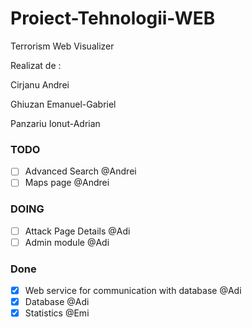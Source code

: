 # Proiect-Tehnologii-WEB
Terrorism Web Visualizer
  
Realizat de :

  Cirjanu Andrei
  
  Ghiuzan Emanuel-Gabriel
  
  Panzariu Ionut-Adrian
  
  
### TODO


- [ ] Advanced Search @Andrei
- [ ] Maps page @Andrei

### DOING
- [ ] Attack Page Details @Adi
- [ ] Admin module @Adi
### Done
- [x] Web service for communication with database @Adi
- [x] Database @Adi
- [x] Statistics @Emi
